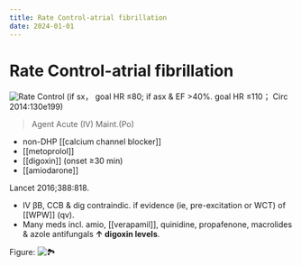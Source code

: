 ```yaml
---
title: Rate Control-atrial fibrillation
date: 2024-01-01
---
```


# Rate Control-atrial fibrillation

![Rate Control](https://i.imgur.com/M83pdLR.png)
(if sx， goal HR ≤80; if asx & EF >40%. goal HR ≤110； Circ 2014:130e199)

> Agent Acute (IV) Maint.(Po)

- non-DHP [[calcium channel blocker]]
- [[metoprolol]]
- [[digoxin]] (onset ≥30 min)
- [[amiodarone]]

Lancet 2016;388:818.

- IV βB, CCB & dig contraindic. if evidence (ie, pre-excitation or WCT) of [[WPW]] (qv).
- Many meds incl. amio, [[verapamil]], quinidine, propafenone, macrolides & azole antifungals **↑ digoxin levels**.

Figure: ![🏞️](https://i.imgur.com/AkEhZWE.png)
